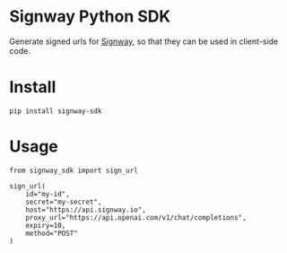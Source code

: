 # Signway Python SDK

Generate signed urls for [Signway](https://github.com/gabotechs/signway), so that they can be
used in client-side code.

# Install

```shell
pip install signway-sdk
```

# Usage

```shell
from signway_sdk import sign_url

sign_url(
    id="my-id",
    secret="my-secret",
    host="https://api.signway.io",
    proxy_url="https://api.openai.com/v1/chat/completions",
    expiry=10,
    method="POST"
)
```
